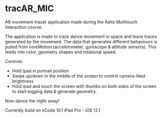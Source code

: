 # tracAR_MIC
AR movement-tracer application made during the Aalto Multitouch Interaction course.

The application is made to track dance movement in space and leave traces generated by the movement. The data that generates different behaviours is pulled from coreMotion (accelerometer, gyroscope & attitude sensors). This feeds into color, geometry shapes and rotational speed.

Controls:
- Hold ipad in portrait position
- Swipe up/down in the middle of the screen to control camera-feed brightness
- Hold ipad and touch the screen with thumbs on both sides of the screen to start logging data & generate geometry.

Now dance the night away!

Currently build on
xCode 10.1
iPad Pro - iOS 12.1
